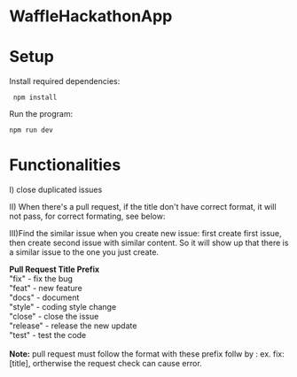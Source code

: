 # WaffleHackathonApp

# Setup

Install required dependencies:
 ```
  npm install
```
Run the program: 
 ```
 npm run dev 
```

# Functionalities

I) close duplicated issues 

II) When there's a pull request, if the title don't have correct format, it will not pass, for correct formating, see below:


III)Find the similar issue when you create new issue:
first create first issue, then create second issue with similar content.
So it will show up that there is a similar issue to the one you just create.

<strong>Pull Request Title Prefix</strong><br>
  "fix" - fix the bug<br>
  "feat" - new feature<br>
  "docs" - document<br>
  "style" - coding style change<br>
  "close" - close the issue<br>
  "release" - release the new update<br>
  "test" - test the code<br><br>
<strong>Note:</strong> pull request must follow the format with these prefix follw by : ex. fix:[title], ortherwise the request check can cause error.
